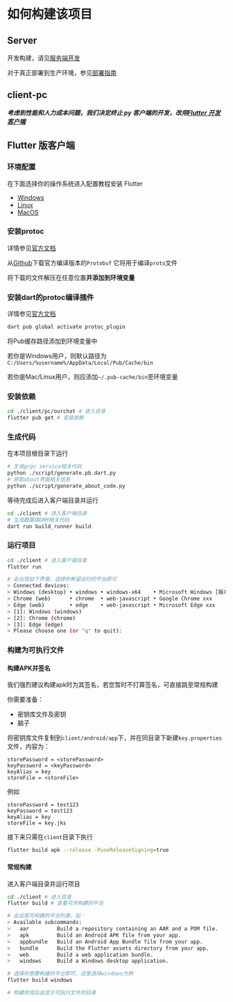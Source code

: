 # 如何构建该项目

## Server

开发构建，请见[服务端开发](../development/server/server-develop.md)

对于真正部署到生产环境，参见[部署指南](../deploy/server-deploy.md)

## client-pc

**_考虑到性能和人力成本问题，我们决定终止 py 客户端的开发，改用[Flutter 开发客户端](#flutter-版客户端)_**

## Flutter 版客户端

### 环境配置

在下面选择你的操作系统进入配置教程安装 Flutter

- [Windows](https://docs.flutter.cn/get-started/install/windows/desktop)
- [Linux](https://docs.flutter.cn/get-started/install/linux/desktop)
- [MacOS](https://docs.flutter.cn/get-started/install/macos/desktop)

### 安装protoc

详情参见[官方文档](https://grpc.io/docs/languages/dart/quickstart/)

从[Github](https://github.com/google/protobuf/releases)下载官方编译版本的`Protobuf` 它将用于编译`proto`文件

将下载的文件解压在任意位置**并添加到环境变量**

### 安装dart的protoc编译插件

详情参见[官方文档](https://grpc.io/docs/languages/dart/quickstart/)

```bash
dart pub global activate protoc_plugin
```

将Pub缓存路径添加到环境变量中

若你是Windows用户，则默认路径为`C:/Users/%username%/AppData/Local/Pub/Cache/bin`

若你是Mac/Linux用户，则应添加`~/.pub-cache/bin`至环境变量

### 安装依赖

```bash
cd ./client/pc/ourchat # 进入目录
flutter pub get # 安装依赖
```

### 生成代码

在本项目根目录下运行

```bash
# 生成grpc service相关代码
python ./script/generate.pb.dart.py
# 获取about界面相关信息
python ./script/generate_about_code.py
```

等待完成后进入客户端目录并运行

```bash
cd ./client # 进入客户端目录
# 生成数据库ORM相关代码
dart run build_runner build
```

### 运行项目

```bash
cd ./client # 进入客户端目录
flutter run

# 会出现如下界面，选择你希望运行的平台即可
> Connected devices:
> Windows (desktop) • windows • windows-x64    • Microsoft Windows [版本 xxx]
> Chrome (web)      • chrome  • web-javascript • Google Chrome xxx
> Edge (web)        • edge    • web-javascript • Microsoft Edge xxx
> [1]: Windows (windows)
> [2]: Chrome (chrome)
> [3]: Edge (edge)
> Please choose one (or "q" to quit):
```

### 构建为可执行文件

#### 构建APK并签名

我们强烈建议构建apk时为其签名，若您暂时不打算签名，可直接跳至常规构建

你需要准备：

- 密钥库文件及密钥
- 脑子

将密钥库文件复制到`client/android/app`下，并在同目录下新建`key.properties`文件，内容为：

```
storePassword = <storePassword>
keyPassword = <keyPassword>
keyAlias = key
storeFile = <storeFile>
```

例如

```
storePassword = test123
keyPassword = test123
keyAlias = key
storeFile = key.jks
```

接下来只需在`client`目录下执行

```bash
flutter build apk --release -PuseReleaseSigning=true
```

#### 常规构建

进入客户端目录并运行项目

```bash
cd ./client # 进入目录
flutter build # 查看可供构建的平台

# 会出现可构建的平台列表，如：
> Available subcommands:
>   aar         Build a repository containing an AAR and a POM file.
>   apk         Build an Android APK file from your app.
>   appbundle   Build an Android App Bundle file from your app.
>   bundle      Build the Flutter assets directory from your app.
>   web         Build a web application bundle.
>   windows     Build a Windows desktop application.

# 选择你想要构建的平台即可，这里选择windows为例
flutter build windows

# 构建完成后会显示可执行文件的目录
```
